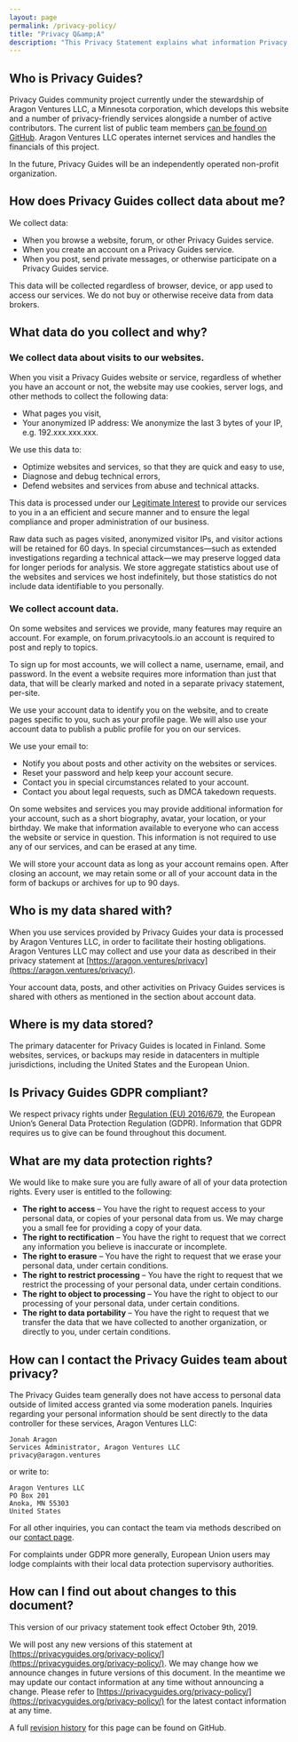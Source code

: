 ```yaml
---
layout: page
permalink: /privacy-policy/
title: "Privacy Q&amp;A"
description: "This Privacy Statement explains what information Privacy Guides and its related entities collect about its users, what we do with that information, and how we handle the content you place in our products and services."
---
```


## Who is Privacy Guides?

Privacy Guides community project currently under the stewardship of Aragon Ventures LLC, a Minnesota corporation, which develops this website and a number of privacy-friendly services alongside a number of active contributors. The current list of public team members [can be found on GitHub](https://github.com/orgs/privacyguides/people). Aragon Ventures LLC operates internet services and handles the financials of this project.

In the future, Privacy Guides will be an independently operated non-profit organization.

## How does Privacy Guides collect data about me?

We collect data:

* When you browse a website, forum, or other Privacy Guides service.
* When you create an account on a Privacy Guides service.
* When you post, send private messages, or otherwise participate on a Privacy Guides service.

This data will be collected regardless of browser, device, or app used to access our services. We do not buy or otherwise receive data from data brokers.

## What data do you collect and why?

### We collect data about visits to our websites.

When you visit a Privacy Guides website or service, regardless of whether you have an account or not, the website may use cookies, server logs, and other methods to collect the following data:

* What pages you visit,
* Your anonymized IP address: We anonymize the last 3 bytes of your IP, e.g. 192.xxx.xxx.xxx.

We use this data to:

* Optimize websites and services, so that they are quick and easy to use,
* Diagnose and debug technical errors,
* Defend websites and services from abuse and technical attacks.

This data is processed under our [Legitimate Interest](https://ico.org.uk/for-organisations/guide-to-data-protection/guide-to-the-general-data-protection-regulation-gdpr/legitimate-interests/when-can-we-rely-on-legitimate-interests/) to provide our services to you in a an efficient and secure manner and to ensure the legal compliance and proper administration of our business.

Raw data such as pages visited, anonymized visitor IPs, and visitor actions will be retained for 60 days. In special circumstances—such as extended investigations regarding a technical attack—we may preserve logged data for longer periods for analysis. We store aggregate statistics about use of the websites and services we host indefinitely, but those statistics do not include data identifiable to you personally.

### We collect account data.

On some websites and services we provide, many features may require an account. For example, on forum.privacytools.io an account is required to post and reply to topics.

To sign up for most accounts, we will collect a name, username, email, and password. In the event a website requires more information than just that data, that will be clearly marked and noted in a separate privacy statement, per-site.

We use your account data to identify you on the website, and to create pages specific to you, such as your profile page. We will also use your account data to publish a public profile for you on our services.

We use your email to:

* Notify you about posts and other activity on the websites or services.
* Reset your password and help keep your account secure.
* Contact you in special circumstances related to your account.
* Contact you about legal requests, such as DMCA takedown requests.

On some websites and services you may provide additional information for your account, such as a short biography, avatar, your location, or your birthday. We make that information available to everyone who can access the website or service in question. This information is not required to use any of our services, and can be erased at any time.

We will store your account data as long as your account remains open. After closing an account, we may retain some or all of your account data in the form of backups or archives for up to 90 days.

## Who is my data shared with?

When you use services provided by Privacy Guides your data is processed by Aragon Ventures LLC, in order to facilitate their hosting obligations. Aragon Ventures LLC may collect and use your data as described in their privacy statement at [https://aragon.ventures/privacy](https://aragon.ventures/privacy/).

Your account data, posts, and other activities on Privacy Guides services is shared with others as mentioned in the section about account data.

## Where is my data stored?

The primary datacenter for Privacy Guides is located in Finland. Some websites, services, or backups may reside in datacenters in multiple jurisdictions, including the United States and the European Union.

## Is Privacy Guides GDPR compliant?

We respect privacy rights under [Regulation (EU) 2016/679](https://eur-lex.europa.eu/legal-content/EN/TXT/?uri=uriserv:OJ.L_.2016.119.01.0001.01.ENG), the European Union’s General Data Protection Regulation (GDPR). Information that GDPR requires us to give can be found throughout this document.

## What are my data protection rights?

We would like to make sure you are fully aware of all of your data protection rights. Every user is entitled to the following:

* **The right to access** – You have the right to request access to your personal data, or copies of your personal data from us. We may charge you a small fee for providing a copy of your data.
* **The right to rectification** – You have the right to request that we correct any information you believe is inaccurate or incomplete.
* **The right to erasure** – You have the right to request that we erase your personal data, under certain conditions.
* **The right to restrict processing** – You have the right to request that we restrict the processing of your personal data, under certain conditions.
* **The right to object to processing** – You have the right to object to our processing of your personal data, under certain conditions.
* **The right to data portability** – You have the right to request that we transfer the data that we have collected to another organization, or directly to you, under certain conditions.

## How can I contact the Privacy Guides team about privacy?

The Privacy Guides team generally does not have access to personal data outside of limited access granted via some moderation panels. Inquiries regarding your personal information should be sent directly to the data controller for these services, Aragon Ventures LLC:

```
Jonah Aragon
Services Administrator, Aragon Ventures LLC
privacy@aragon.ventures
```

or write to:

```
Aragon Ventures LLC
PO Box 201
Anoka, MN 55303
United States
```

For all other inquiries, you can contact the team via methods described on our [contact page](https://privacyguides.org/contact/).

For complaints under GDPR more generally, European Union users may lodge complaints with their local data protection supervisory authorities.

## How can I find out about changes to this document?

This version of our privacy statement took effect October 9th, 2019.

We will post any new versions of this statement at [https://privacyguides.org/privacy-policy/](https://privacyguides.org/privacy-policy/). We may change how we announce changes in future versions of this document. In the meantime we may update our contact information at any time without announcing a change. Please refer to [https://privacyguides.org/privacy-policy/](https://privacyguides.org/privacy-policy/) for the latest contact information at any time.

A full [revision history](https://github.com/privacyguides/privacyguides/commits/main/privacy-policy.md) for this page can be found on GitHub.
